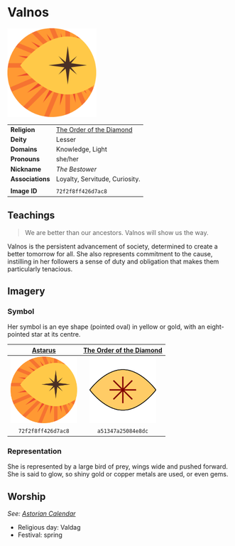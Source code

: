 # Valnos

<img src="https://raw.githubusercontent.com/jesskelsall/astarus-images/main/symbols/72f2f8ff426d7ac8.png" height="200" />

|||
| --- | --- |
| **Religion** | [The Order of the Diamond](../../organisations/the-order-of-the-diamond.md) |
| **Deity** | Lesser |
| **Domains** | Knowledge, Light |
| **Pronouns** | she/her |
| **Nickname** | *The Bestower* |
| **Associations** | Loyalty, Servitude, Curiosity. |
|||
| **Image ID** | `72f2f8ff426d7ac8` |

## Teachings

> We are better than our ancestors. Valnos will show us the way.

Valnos is the persistent advancement of society, determined to create a better tomorrow for all. She also represents commitment to the cause, instilling in her followers a sense of duty and obligation that makes them particularly tenacious.

## Imagery

### Symbol

Her symbol is an eye shape (pointed oval) in yellow or gold, with an eight-pointed star at its centre.

| [Astarus](../../celestial-objects/astarus.md) | [The Order of the Diamond](../../organisations/the-order-of-the-diamond.md) |
|:---:|:---:|
| <img src="https://raw.githubusercontent.com/jesskelsall/astarus-images/main/symbols/72f2f8ff426d7ac8.png" height="150" /> | <img src="https://raw.githubusercontent.com/jesskelsall/astarus-images/main/symbols/a51347a25084e8dc.png" height="150" /> |
| `72f2f8ff426d7ac8` | `a51347a25084e8dc` |

### Representation

She is represented by a large bird of prey, wings wide and pushed forward. She is said to glow, so shiny gold or copper metals are used, or even gems.

## Worship

*See: [Astorian Calendar](../../history/calendars/astorian-calendar.md)*

- Religious day: Valdag
- Festival: spring
